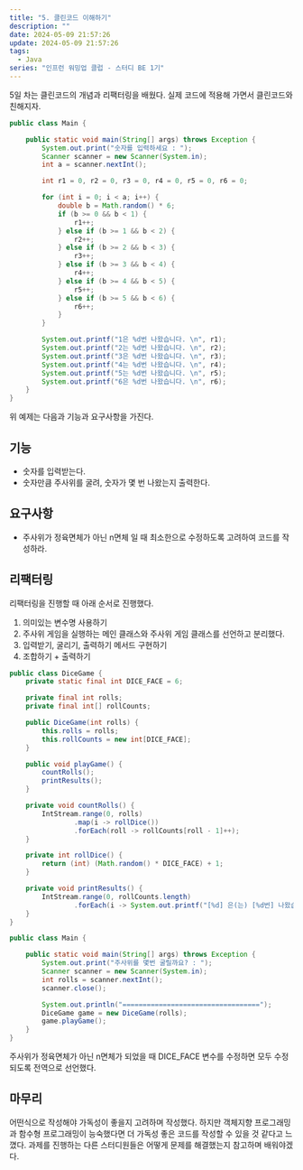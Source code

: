 ```yaml
---
title: "5. 클린코드 이해하기"
description: ""
date: 2024-05-09 21:57:26
update: 2024-05-09 21:57:26
tags:
  - Java
series: "인프런 워밍업 클럽 - 스터디 BE 1기"
---
```


5일 차는 클린코드의 개념과 리팩터링을 배웠다. 실제 코드에 적용해 가면서 클린코드와 친해지자.

```java
public class Main {

    public static void main(String[] args) throws Exception {
        System.out.print("숫자를 입력하세요 : ");
        Scanner scanner = new Scanner(System.in);
        int a = scanner.nextInt();

        int r1 = 0, r2 = 0, r3 = 0, r4 = 0, r5 = 0, r6 = 0;

        for (int i = 0; i < a; i++) {
            double b = Math.random() * 6;
            if (b >= 0 && b < 1) {
                r1++;
            } else if (b >= 1 && b < 2) {
                r2++;
            } else if (b >= 2 && b < 3) {
                r3++;
            } else if (b >= 3 && b < 4) {
                r4++;
            } else if (b >= 4 && b < 5) {
                r5++;
            } else if (b >= 5 && b < 6) {
                r6++;
            }
        }

        System.out.printf("1은 %d번 나왔습니다. \n", r1);
        System.out.printf("2는 %d번 나왔습니다. \n", r2);
        System.out.printf("3은 %d번 나왔습니다. \n", r3);
        System.out.printf("4는 %d번 나왔습니다. \n", r4);
        System.out.printf("5는 %d번 나왔습니다. \n", r5);
        System.out.printf("6은 %d번 나왔습니다. \n", r6);
    }
}
```

위 예제는 다음과 기능과 요구사항을 가진다.

## 기능

- 숫자를 입력받는다.
- 숫자만큼 주사위를 굴려, 숫자가 몇 번 나왔는지 출력한다.

## 요구사항

- 주사위가 정육면체가 아닌 n면체 일 때 최소한으로 수정하도록 고려하여 코드를 작성하라.

## 리팩터링

리팩터링을 진행할 때 아래 순서로 진행했다.

1. 의미있는 변수명 사용하기
2. 주사위 게임을 실행하는 메인 클래스와 주사위 게임 클래스를 선언하고 분리했다.
3. 입력받기, 굴리기, 출력하기 메서드 구현하기
4. 조합하기 + 출력하기

```java
public class DiceGame {
    private static final int DICE_FACE = 6;

    private final int rolls;
    private final int[] rollCounts;

    public DiceGame(int rolls) {
        this.rolls = rolls;
        this.rollCounts = new int[DICE_FACE];
    }

    public void playGame() {
        countRolls();
        printResults();
    }

    private void countRolls() {
        IntStream.range(0, rolls)
                .map(i -> rollDice())
                .forEach(roll -> rollCounts[roll - 1]++);
    }

    private int rollDice() {
        return (int) (Math.random() * DICE_FACE) + 1;
    }

    private void printResults() {
        IntStream.range(0, rollCounts.length)
                .forEach(i -> System.out.printf("[%d] 은(는) [%d번] 나왔습니다.\n", i + 1, rollCounts[i]));
    }
}
```

```java
public class Main {

    public static void main(String[] args) throws Exception {
        System.out.print("주사위를 몇번 굴릴까요? : ");
        Scanner scanner = new Scanner(System.in);
        int rolls = scanner.nextInt();
        scanner.close();

        System.out.println("==================================");
        DiceGame game = new DiceGame(rolls);
        game.playGame();
    }
}
```

주사위가 정육면체가 아닌 n면체가 되었을 때 DICE_FACE 변수를 수정하면 모두 수정되도록 전역으로 선언했다.

## 마무리

어떤식으로 작성해야 가독성이 좋을지 고려하며 작성했다. 하지만 객체지향 프로그래밍과 함수형 프로그래밍이 능숙했다면 더 가독성 좋은 코드를 작성할 수 있을 것 같다고 느꼈다. 과제를 진행하는 다른 스터디원들은
어떻게 문제를 해결했는지 참고하며 배워야겠다.
